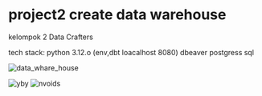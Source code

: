 # project2 create data warehouse


kelompok 2 Data Crafters 

tech stack:
python 3.12.o (env,dbt loacalhost 8080)
dbeaver 
postgress sql 



![data_whare_house](https://github.com/felix11736/project2/assets/111951543/40528b46-5573-49b7-b80b-f308a75f0ae7)

![yby](https://github.com/felix11736/project2/assets/111951543/56ac6360-c5f9-47e5-bccf-16abb347bc4f)
![nvoids](https://github.com/felix11736/project2/assets/111951543/4ffa4b13-bc3b-4b46-a27d-d820715c53bc)
